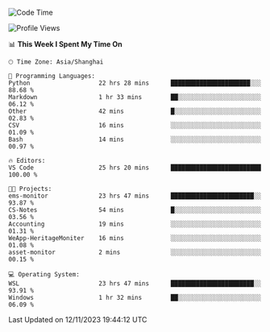 <!--START_SECTION:waka-->
![Code Time](http://img.shields.io/badge/Code%20Time-1%2C359%20hrs%2033%20mins-blue)

![Profile Views](http://img.shields.io/badge/Profile%20Views-0-blue)

📊 **This Week I Spent My Time On** 

```text
🕑︎ Time Zone: Asia/Shanghai

💬 Programming Languages: 
Python                   22 hrs 28 mins      ██████████████████████░░░   88.68 % 
Markdown                 1 hr 33 mins        ██░░░░░░░░░░░░░░░░░░░░░░░   06.12 % 
Other                    42 mins             █░░░░░░░░░░░░░░░░░░░░░░░░   02.83 % 
CSV                      16 mins             ░░░░░░░░░░░░░░░░░░░░░░░░░   01.09 % 
Bash                     14 mins             ░░░░░░░░░░░░░░░░░░░░░░░░░   00.97 % 

🔥 Editors: 
VS Code                  25 hrs 20 mins      █████████████████████████   100.00 % 

🐱‍💻 Projects: 
ems-monitor              23 hrs 47 mins      ███████████████████████░░   93.87 % 
CS-Notes                 54 mins             █░░░░░░░░░░░░░░░░░░░░░░░░   03.56 % 
Accounting               19 mins             ░░░░░░░░░░░░░░░░░░░░░░░░░   01.31 % 
WeApp-HeritageMoniter    16 mins             ░░░░░░░░░░░░░░░░░░░░░░░░░   01.08 % 
asset-monitor            2 mins              ░░░░░░░░░░░░░░░░░░░░░░░░░   00.15 % 

💻 Operating System: 
WSL                      23 hrs 47 mins      ███████████████████████░░   93.91 % 
Windows                  1 hr 32 mins        ██░░░░░░░░░░░░░░░░░░░░░░░   06.09 % 
```


 Last Updated on 12/11/2023 19:44:12 UTC
<!--END_SECTION:waka-->